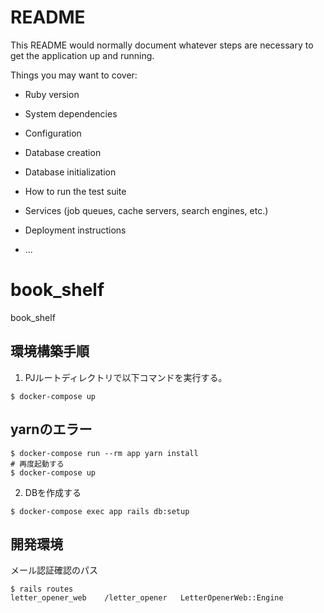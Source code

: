 # README

This README would normally document whatever steps are necessary to get the
application up and running.

Things you may want to cover:

* Ruby version

* System dependencies

* Configuration

* Database creation

* Database initialization

* How to run the test suite

* Services (job queues, cache servers, search engines, etc.)

* Deployment instructions

* ...
# book_shelf
book_shelf

## 環境構築手順
1. PJルートディレクトリで以下コマンドを実行する。
```
$ docker-compose up
```

## yarnのエラー
```
$ docker-compose run --rm app yarn install
# 再度起動する
$ docker-compose up
```

2. DBを作成する
```
$ docker-compose exec app rails db:setup
```


## 開発環境

メール認証確認のパス
```
$ rails routes
letter_opener_web    /letter_opener   LetterOpenerWeb::Engine
 ```
